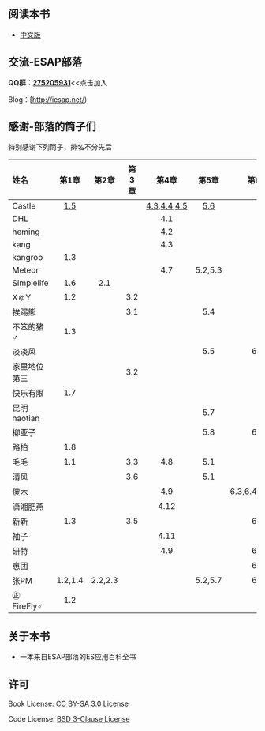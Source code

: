 ## 阅读本书
- [中文版](/zh/preface.md)
 
## 交流-ESAP部落
**QQ群：[275205931](http://shang.qq.com/wpa/qunwpa?idkey=8065d28ea0b39649052de5d2aeab377014d268a5a9fa7463d4873b205233aaff)**<<点击加入

Blog：[http://iesap.net/) 

## 感谢-部落的筒子们
特别感谢下列筒子，排名不分先后  

|姓名|第1章|第2章|第3章|第4章|第5章|第6章|贡献度|
|:----|:--:|:--:|:--:|:--:|:--:|:--:|:--:|
|Castle	|[1.5][c]| | |[4.3][c],[4.4][c],[4.5][c]|[5.6][c]| |5|
|DHL	| | | |4.1| | |1|
|heming	| | | |4.2| | |1|
|kang	| | | |4.3| | |1|
|kangroo|1.3| | | | | |1|
|Meteor	| | | |4.7|5.2,5.3| |9|
|Simplelife|1.6|2.1| | | | |5|
|XゅY	|1.2| |3.2| | | |2|
|挨踢熊	| | |3.1| |5.4| |2|
|不笨的猪♂|1.3| | | | | |1|
|淡淡风	| | | | |5.5|6.1|5|
|家里地位第三| | |3.2| | | |1|
|快乐有限|1.7| | | | | |4|
|昆明haotian| | | | |5.7| |1|
|柳亚子	| | | | |5.8|6.2|5|
|路柏	|1.8| | | | | |4|
|毛毛	|1.1| |3.3|4.8|5.1| |7|
|清风	| | |3.6| |5.1| |5|
|傻木	| | | |4.9| |6.3,6.4,6.5,6.6|5|
|潇湘肥燕| | | |4.12| | |1|
|新新	|1.3| |3.5| | |6.1|3|
|袖子	| | | |4.11| | |1|
|研特	| | | |4.9| |6.1|2|
|崽团	| | | | | |6.7|1|
|张PM	|1.2,1.4|2.2,2.3| | |5.2,5.7|6.1|11|
|㊣FireFly♂|1.2| | | | | |4|

[c]:images/c.png
[b]:images/b.png
[a]:images/a.png
[s]:images/s.png

## 关于本书
* 一本来自ESAP部落的ES应用百科全书
 
## 许可
Book License: [CC BY-SA 3.0 License](http://creativecommons.org/licenses/by-sa/3.0/)

Code License: [BSD 3-Clause License](LICENSE.md)
